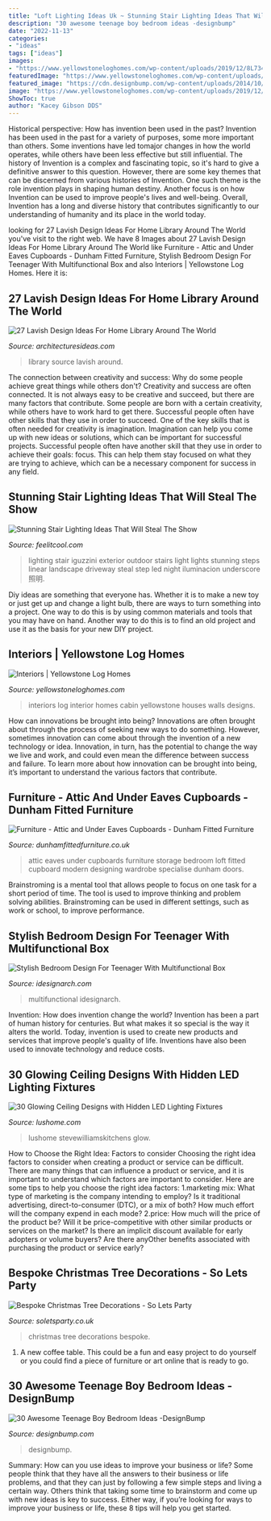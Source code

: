 ```yaml
---
title: "Loft Lighting Ideas Uk ~ Stunning Stair Lighting Ideas That Will Steal The Show"
description: "30 awesome teenage boy bedroom ideas -designbump"
date: "2022-11-13"
categories:
- "ideas"
tags: ["ideas"]
images:
- "https://www.yellowstoneloghomes.com/wp-content/uploads/2019/12/8L734544_2-1-768x1160.jpg"
featuredImage: "https://www.yellowstoneloghomes.com/wp-content/uploads/2019/12/8L734544_2-1-768x1160.jpg"
featured_image: "https://cdn.designbump.com/wp-content/uploads/2014/10/teenage-boys-bedroom-ideas-011-700x1050.jpg"
image: "https://www.yellowstoneloghomes.com/wp-content/uploads/2019/12/8L734544_2-1-768x1160.jpg"
ShowToc: true
author: "Kacey Gibson DDS"
---
```



Historical perspective: How has invention been used in the past?
Invention has been used in the past for a variety of purposes, some more important than others. Some inventions have led tomajor changes in how the world operates, while others have been less effective but still influential. The history of Invention is a complex and fascinating topic, so it's hard to give a definitive answer to this question. However, there are some key themes that can be discerned from various histories of Invention. One such theme is the role invention plays in shaping human destiny. Another focus is on how Invention can be used to improve people's lives and well-being. Overall, Invention has a long and diverse history that contributes significantly to our understanding of humanity and its place in the world today.

	

		
looking for 27 Lavish Design Ideas For Home Library Around The World you've visit to the right web. We have 8 Images about 27 Lavish Design Ideas For Home Library Around The World like Furniture - Attic and Under Eaves Cupboards - Dunham Fitted Furniture, Stylish Bedroom Design For Teenager With Multifunctional Box and also Interiors | Yellowstone Log Homes. Here it is:
		
    
## 27 Lavish Design Ideas For Home Library Around The World

<img loading=lazy src="http://architecturesideas.com/wp-content/uploads/2017/08/10-9.jpg" onerror="this.onerror=null;this.src='https://tse2.mm.bing.net/th?id=OIP.pwRNeD1y3zscLmHyqQbnDQHaE8&amp;pid=15.1';" alt="27 Lavish Design Ideas For Home Library Around The World">

_Source: architecturesideas.com_

>library source lavish around. 

	

The connection between creativity and success: Why do some people achieve great things while others don't?
Creativity and success are often connected. It is not always easy to be creative and succeed, but there are many factors that contribute. Some people are born with a certain creativity, while others have to work hard to get there. Successful people often have other skills that they use in order to succeed. One of the key skills that is often needed for creativity is imagination. Imagination can help you come up with new ideas or solutions, which can be important for successful projects. Successful people often have another skill that they use in order to achieve their goals: focus. This can help them stay focused on what they are trying to achieve, which can be a necessary component for success in any field.

    
## Stunning Stair Lighting Ideas That Will Steal The Show

<img loading=lazy src="http://feelitcool.com/wp-content/uploads/2016/06/steps-lighting-ideas4.jpg" onerror="this.onerror=null;this.src='https://tse1.mm.bing.net/th?id=OIP.MpIX9AS9X-Je5DTtn141DQAAAA&amp;pid=15.1';" alt="Stunning Stair Lighting Ideas That Will Steal The Show">

_Source: feelitcool.com_

>lighting stair iguzzini exterior outdoor stairs light lights stunning steps linear landscape driveway steal step led night iluminacion underscore 照明. 

	

Diy ideas are something that everyone has. Whether it is to make a new toy or just get up and change a light bulb, there are ways to turn something into a project. One way to do this is by using common materials and tools that you may have on hand. Another way to do this is to find an old project and use it as the basis for your new DIY project.

    
## Interiors | Yellowstone Log Homes

<img loading=lazy src="https://www.yellowstoneloghomes.com/wp-content/uploads/2019/12/8L734544_2-1-768x1160.jpg" onerror="this.onerror=null;this.src='https://tse4.mm.bing.net/th?id=OIP.1DELkmaIQNTbTakfXmCj_AHaLL&amp;pid=15.1';" alt="Interiors | Yellowstone Log Homes">

_Source: yellowstoneloghomes.com_

>interiors log interior homes cabin yellowstone houses walls designs. 

	

How can innovations be brought into being?
Innovations are often brought about through the process of seeking new ways to do something. However, sometimes innovation can come about through the invention of a new technology or idea. Innovation, in turn, has the potential to change the way we live and work, and could even mean the difference between success and failure. To learn more about how innovation can be brought into being, it’s important to understand the various factors that contribute.

    
## Furniture - Attic And Under Eaves Cupboards - Dunham Fitted Furniture

<img loading=lazy src="https://dunhamfittedfurniture.co.uk/wp-content/uploads/2014/01/home-office-cupboard-attic3.jpg" onerror="this.onerror=null;this.src='https://tse4.mm.bing.net/th?id=OIP.U7spiQFOQSOZcwh7xRfuRAHaJ4&amp;pid=15.1';" alt="Furniture - Attic and Under Eaves Cupboards - Dunham Fitted Furniture">

_Source: dunhamfittedfurniture.co.uk_

>attic eaves under cupboards furniture storage bedroom loft fitted cupboard modern designing wardrobe specialise dunham doors. 

	

Brainstroming is a mental tool that allows people to focus on one task for a short period of time. The tool is used to improve thinking and problem solving abilities. Brainstroming can be used in different settings, such as work or school, to improve performance.

    
## Stylish Bedroom Design For Teenager With Multifunctional Box

<img loading=lazy src="https://www.idesignarch.com/wp-content/uploads/Multifunctional-Bedroom-Box_5.jpg" onerror="this.onerror=null;this.src='https://tse2.mm.bing.net/th?id=OIP.SWPCbeukBZpzN3BQqFi5LQHaLB&amp;pid=15.1';" alt="Stylish Bedroom Design For Teenager With Multifunctional Box">

_Source: idesignarch.com_

>multifunctional idesignarch. 

	

Invention: How does invention change the world?
Invention has been a part of human history for centuries. But what makes it so special is the way it alters the world. Today, invention is used to create new products and services that improve people's quality of life. Inventions have also been used to innovate technology and reduce costs.

    
## 30 Glowing Ceiling Designs With Hidden LED Lighting Fixtures

<img loading=lazy src="https://www.lushome.com/wp-content/uploads/2012/09/ceiling-designs-hidden-lighting-modern-interiors-6.jpg" onerror="this.onerror=null;this.src='https://tse1.mm.bing.net/th?id=OIP.auG2R-4hfodgR9-m_cYp7AHaG4&amp;pid=15.1';" alt="30 Glowing Ceiling Designs with Hidden LED Lighting Fixtures">

_Source: lushome.com_

>lushome stevewilliamskitchens glow. 

	

How to Choose the Right Idea: Factors to consider
Choosing the right idea factors to consider when creating a product or service can be difficult. There are many things that can influence a product or service, and it is important to understand which factors are important to consider. Here are some tips to help you choose the right idea factors:
1.marketing mix: What type of marketing is the company intending to employ? Is it traditional advertising, direct-to-consumer (DTC), or a mix of both? How much effort will the company expend in each mode?
2.price: How much will the price of the product be? Will it be price-competitive with other similar products or services on the market? Is there an implicit discount available for early adopters or volume buyers? Are there anyOther benefits associated with purchasing the product or service early?

    
## Bespoke Christmas Tree Decorations - So Lets Party

<img loading=lazy src="https://soletsparty.co.uk/wp-content/uploads/2018/01/IMG_20181219_142457.jpg" onerror="this.onerror=null;this.src='https://tse1.mm.bing.net/th?id=OIP.TDASIREDQMluysiJ4YysOgHaJ4&amp;pid=15.1';" alt="Bespoke Christmas Tree Decorations - So Lets Party">

_Source: soletsparty.co.uk_

>christmas tree decorations bespoke. 

	

1. A new coffee table. This could be a fun and easy project to do yourself or you could find a piece of furniture or art online that is ready to go.

    
## 30 Awesome Teenage Boy Bedroom Ideas -DesignBump

<img loading=lazy src="https://cdn.designbump.com/wp-content/uploads/2014/10/teenage-boys-bedroom-ideas-011-700x1050.jpg" onerror="this.onerror=null;this.src='https://tse3.mm.bing.net/th?id=OIP.5L5Lbf-sVGjaW2p9sGzC9AHaLH&amp;pid=15.1';" alt="30 Awesome Teenage Boy Bedroom Ideas -DesignBump">

_Source: designbump.com_

>designbump. 

	

Summary: How can you use ideas to improve your business or life?
Some people think that they have all the answers to their business or life problems, and that they can just by following a few simple steps and living a certain way. Others think that taking some time to brainstorm and come up with new ideas is key to success. Either way, if you’re looking for ways to improve your business or life, these 8 tips will help you get started.

